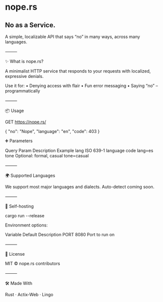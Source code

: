 # nope.rs

## No as a Service.
A simple, localizable API that says “no” in many ways, across many languages.

⸻

✨ What is nope.rs?

A minimalist HTTP service that responds to your requests with localized, expressive denials.

Use it for:
	•	Denying access with flair
	•	Fun error messaging
	•	Saying “no” – programmatically

⸻

📦 Usage

GET https://nope.rs/

{
  "no": "Nope",
  "language": "en",
  "code": 403
}

➕ Parameters

Query Param	Description	Example
lang	ISO 639-1 language code	lang=es
tone	Optional: formal, casual	tone=casual


⸻

🌍 Supported Languages

We support most major languages and dialects.
Auto-detect coming soon.

⸻

🔌 Self-hosting

cargo run --release

Environment options:

Variable	Default	Description
PORT	8080	Port to run on


⸻

📜 License

MIT © nope.rs contributors

⸻

🛠️ Made With

Rust · Actix-Web · Lingo
